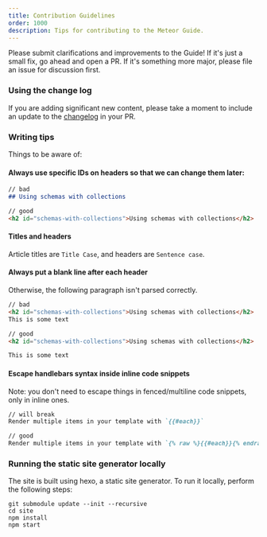 ```yaml
---
title: Contribution Guidelines
order: 1000
description: Tips for contributing to the Meteor Guide.
---
```


Please submit clarifications and improvements to the Guide! If it's just a small fix, go ahead and open a PR. If it's something more major, please file an issue for discussion first.

### Using the change log

If you are adding significant new content, please take a moment to include an update to the [changelog](changelog.html) in your PR.

### Writing tips

Things to be aware of:

#### Always use specific IDs on headers so that we can change them later:

```markdown
// bad
## Using schemas with collections

// good
<h2 id="schemas-with-collections">Using schemas with collections</h2>
```

#### Titles and headers

Article titles are `Title Case`, and headers are `Sentence case`.

#### Always put a blank line after each header

Otherwise, the following paragraph isn't parsed correctly.

```markdown
// bad
<h2 id="schemas-with-collections">Using schemas with collections</h2>
This is some text

// good
<h2 id="schemas-with-collections">Using schemas with collections</h2>

This is some text
```

#### Escape handlebars syntax inside inline code snippets

Note: you don't need to escape things in fenced/multiline code snippets, only in inline ones.

```markdown
// will break
Render multiple items in your template with `{{#each}}`

// good
Render multiple items in your template with `{% raw %}{{#each}}{% endraw %}`
```

### Running the static site generator locally

The site is built using hexo, a static site generator.  To run it locally, perform the following steps:

```shell
git submodule update --init --recursive
cd site
npm install
npm start
```
